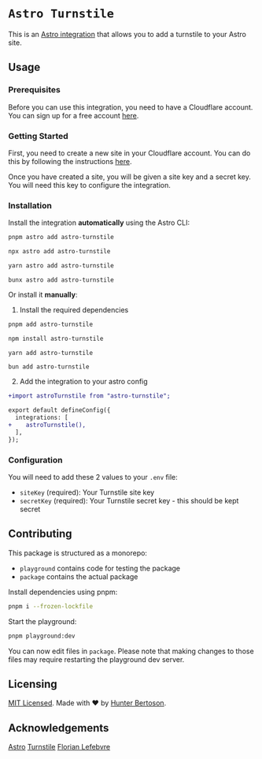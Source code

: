 # `Astro Turnstile`

This is an [Astro integration](https://docs.astro.build/en/guides/integrations-guide/) that allows you to add a turnstile to your Astro site.

## Usage

### Prerequisites

Before you can use this integration, you need to have a Cloudflare account. You can sign up for a free account [here](https://www.cloudflare.com/products/turnstile/).

### Getting Started

First, you need to create a new site in your Cloudflare account. You can do this by following the instructions [here](https://developers.cloudflare.com/turnstile/getting-started/create-site).

Once you have created a site, you will be given a site key and a secret key. You will need this key to configure the integration.


### Installation

Install the integration **automatically** using the Astro CLI:

```bash
pnpm astro add astro-turnstile
```

```bash
npx astro add astro-turnstile
```

```bash
yarn astro add astro-turnstile
```

```bun
bunx astro add astro-turnstile
```

Or install it **manually**:

1. Install the required dependencies

```bash
pnpm add astro-turnstile
```

```bash
npm install astro-turnstile
```

```bash
yarn add astro-turnstile
```

```bun
bun add astro-turnstile
```

2. Add the integration to your astro config

```diff
+import astroTurnstile from "astro-turnstile";

export default defineConfig({
  integrations: [
+    astroTurnstile(),
  ],
});
```

### Configuration

You will need to add these 2 values to your `.env` file:

- `siteKey` (required): Your Turnstile site key
- `secretKey` (required): Your Turnstile secret key - this should be kept secret

## Contributing

This package is structured as a monorepo:

- `playground` contains code for testing the package
- `package` contains the actual package

Install dependencies using pnpm: 

```bash
pnpm i --frozen-lockfile
```

Start the playground:

```bash
pnpm playground:dev
```

You can now edit files in `package`. Please note that making changes to those files may require restarting the playground dev server.

## Licensing

[MIT Licensed](https://github.com/hkbertoson/astro-turnstile/blob/main/LICENSE). Made with ❤️ by [Hunter Bertoson](https://github.com/hkbertoson).

## Acknowledgements

[Astro](https://astro.build/)
[Turnstile](https://www.cloudflare.com/products/turnstile/)
[Florian Lefebvre](https://github.com/florian-lefebvre)
